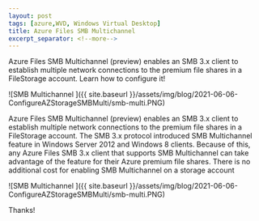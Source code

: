 ```yaml
---
layout: post
tags: [azure,WVD, Windows Virtual Desktop]
title: Azure Files SMB Multichannel
excerpt_separator: <!--more-->
---
```

Azure Files SMB Multichannel (preview) enables an SMB 3.x client to establish multiple network connections to the premium file shares in a FileStorage account. 
Learn how to configure it!

![SMB Multichannel ]({{ site.baseurl }}/assets/img/blog/2021-06-06-ConfigureAZStorageSMBMulti/smb-multi.PNG)

<!--more-->
Azure Files SMB Multichannel (preview) enables an SMB 3.x client to establish multiple network connections to the premium file shares in a FileStorage account. The SMB 3.x protocol introduced SMB Multichannel feature in Windows Server 2012 and Windows 8 clients. Because of this, any Azure Files SMB 3.x client that supports SMB Multichannel can take advantage of the feature for their Azure premium file shares. There is no additional cost for enabling SMB Multichannel on a storage account


![SMB Multichannel ]({{ site.baseurl }}/assets/img/blog/2021-06-06-ConfigureAZStorageSMBMulti/smb-multi.PNG)


Thanks!